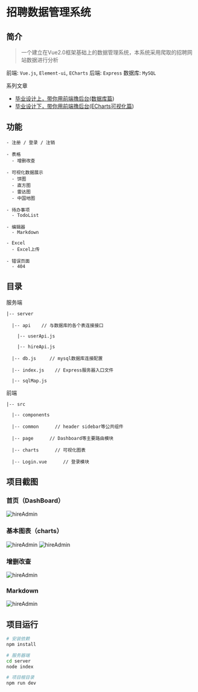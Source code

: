 # 招聘数据管理系统

## 简介
> 一个建立在Vue2.0框架基础上的数据管理系统，本系统采用爬取的招聘网站数据进行分析

前端: `Vue.js`, `Element-ui`, `ECharts`
后端: `Express`
数据库: `MySQL`

系列文章
- [毕业设计上，带你用前端撸后台(数据库篇](https://neptoo.github.io/2019/06/24/graducation-project-one/ "毕业设计上，带你用前端撸后台(数据库篇"))
- [毕业设计下，带你用前端撸后台(ECharts可视化篇](https://neptoo.github.io/2019/06/30/graducation-project-two/ "毕业设计下，带你用前端撸后台(ECharts可视化篇"))
## 功能

```
- 注册 / 登录 / 注销

- 表格
  - 增删改查

- 可视化数据展示
  - 饼图
  - 直方图
  - 雷达图
  - 中国地图

- 待办事项
  - TodoList

- 编辑器
  - Markdown

- Excel
  - Excel上传

- 错误页面
  - 404

```

## 目录

服务端
```
|-- server

  |-- api    // 与数据库的各个表连接接口

    |-- userApi.js

    |-- hireApi.js

  |-- db.js     // mysql数据库连接配置

  |-- index.js    // Express服务器入口文件

  |-- sqlMap.js
```

前端
```
|-- src

  |-- components

  |-- common      // header sidebar等公共组件

  |-- page      // Dashboard等主要路由模块

  |-- charts      // 可视化图表

  |-- Login.vue      // 登录模块
```

## 项目截图
### 首页（DashBoard）
![hireAdmin](https://raw.githubusercontent.com/neptoo/recruitment-data-admin/master/static/views/1.png)
### 基本图表（charts）
![hireAdmin](https://raw.githubusercontent.com/neptoo/recruitment-data-admin/master/static/views/2.png)
![hireAdmin](https://raw.githubusercontent.com/neptoo/recruitment-data-admin/master/static/views/3.png)
### 增删改查
![hireAdmin](https://raw.githubusercontent.com/neptoo/recruitment-data-admin/master/static/views/4.png)
### Markdown
![hireAdmin](https://raw.githubusercontent.com/neptoo/recruitment-data-admin/master/static/views/5.png)

## 项目运行
``` bash
# 安装依赖
npm install

# 服务器端
cd server
node index

# 项目根目录
npm run dev

```
